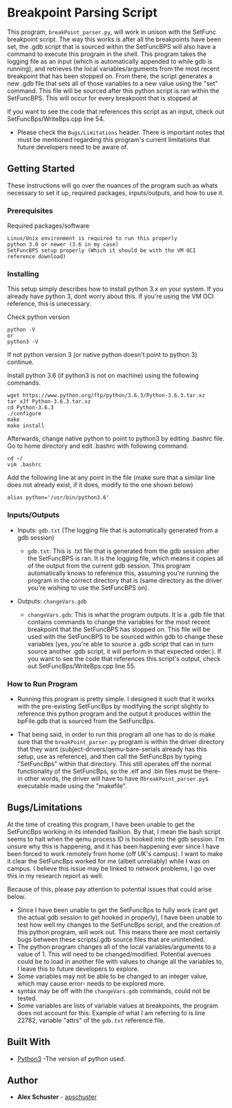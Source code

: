 # Breakpoint Parsing Script

This program, `breakPoint_parser.py`, will work in unison with the SetFunc breakpoint script. The way this works is after all the breakpoints have been set, the .gdb script that is sourced within the SetFuncBPS will also have a command to execute this program in the shell. This program takes the logging file as an input (which is automatically appended to while gdb is running), and retrieves the local variables/arguments from the most recent breakpoint that has been stopped on. From there, the script generates a new .gdb file that sets all of those variables to a new value using the "set" command. This file will be sourced after this python script is ran within the SetFuncBPS. This will occur for every breakpoint that is stopped at

If you want to see the code that references this script as an input, check out SetFuncBps/WriteBps.cpp line 54.

* Please check the `Bugs/Limitations` header. There is important notes that must be mentioned regarding this program's current limitations that future developers need to be aware of.

## Getting Started

These instructions will go over the nuances of the program such as whats necessary to set it up, required packages, inputs/outputs, and how to use it.

### Prerequisites

Required packages/software

```
Linux/Unix environment is required to run this properly
python 3.0 or newer (3.6 in my case)
SetFuncBPS setup properly (Which it should be with the VM OCI reference download)
```

### Installing

This setup simply describes how to install python 3.x on your system. If you already have python 3, dont worry about this. If you're using the VM OCI reference, this is unecessary.

Check python version

```
python -V
or
python3 -V
```

If not python version 3 (or native python doesn't point to python 3) continue.

Install python 3.6 (if python3 is not on machine) using the following commands.

```
wget https://www.python.org/ftp/python/3.6.3/Python-3.6.3.tar.xz
tar xJf Python-3.6.3.tar.xz
cd Python-3.6.3
./configure
make
make install
```

Afterwards, change native python to point to python3 by editing .bashrc file. Go to home directory and edit .bashrc with following command.

```
cd ~/
vim .bashrc
```

Add the following line at any point in the file (make sure that a similar line does not already exist, if it does, modify to the one shown below)

```
alias python='/usr/bin/python3.6'
```

### Inputs/Outputs 

* Inputs: `gdb.txt` (The logging file that is automatically generated from a gdb session)
  - `gdb.txt`: This is .txt file that is generated from the gdb session after the SetFuncBPS is ran. It is the logging file, which means it copies all of the output from the current gdb session. This program automatically knows to reference this, assuming you're running the program in the correct directory that is (same directory as the driver you're wishing to use the SetFuncBPS on).
  
* Outputs: `changeVars.gdb`
  - `changeVars.gdb`: This is what the program outputs. It is a .gdb file that contains commands to change the variables for the most recent breakpoint that the SetFuncBPS has stopped on. This file will be used with the SetFuncBPS to be sourced within gdb to change these variables (yes, you're able to source a .gdb script that can in turn source another .gdb script, it will perform in that expected order.). If you want to see the code that references this script's output, check out SetFuncBps/WriteBps.cpp line 55.

### How to Run Program

* Running this program is pretty simple. I designed it such that it works with the pre-existing SetFuncBps by modifying the script slightly to reference this python program and the output it produces within the bpFile.gdb that is sourced from the SetFuncBps.

* That being said, in order to run this program all one has to do is make sure that the `breakPoint_parser.py` program is within the driver directory that they want (subject-drivers/qemu-bare-serials already has this setup, use as reference), and then call the SetFuncBps by typing "SetFuncBps" within that directory. This still operates off the normal functionality of the SetFuncBps, so the .elf and .bin files must be there- in other words, the driver will have to have it`breakPoint_parser.py`s executable made using the "makefile".

## Bugs/Limitations

At the time of creating this program, I have been unable to get the SetFuncBps working in its intended fashion. By that, I mean the bash script seems to halt when the qemu process ID is hooked into the gdb session. I'm unsure why this is happening, and it has been happening ever since I have been forced to work remotely from home (off UK's campus). I want to make it clear the SetFuncBps worked for me (albeit unreliably) while I was on campus. I believe this issue may be linked to network problems, I go over this in my research report as well.

Because of this, please pay attention to potential issues that could arise below.

* Since I have been unable to get the SetFuncBps to fully work (cant get the actual gdb session to get hooked in properly), I have been unable to test how well my changes to the SetFuncBps script, and the creation of this python program, will work out. This means there are most certainly bugs between these scripts/.gdb source files that are unintended.
* The python program changes all of the local variables/arguments to a value of 1. This will need to be changed/modified. Potential avenues could be to load in another file with values to change all the variables to, I leave this to future developers to explore.
* Some variables may not be able to be changed to an integer value, which may cause error- needs to be explored more.
* syntax may be off with the `changeVars.gdb` commands, could not be tested.
* Some variables are lists of variable values at breakpoints, the program does not account for this. Example of what I am referring to is line 22782, variable "attrs" of the `gdb.txt` reference file.

## Built With

* [Python3](https://www.python.org/downloads/release/python-360/) -The version of python used.

## Author

* **Alex Schuster**  - [apschuster](https://github.com/apschuster)



